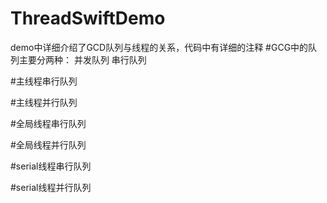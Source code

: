 # ThreadSwiftDemo
demo中详细介绍了GCD队列与线程的关系，代码中有详细的注释
#GCG中的队列主要分两种：
  并发队列
  串行队列

#主线程串行队列

#主线程并行队列

#全局线程串行队列

#全局线程并行队列

#serial线程串行队列

#serial线程并行队列
